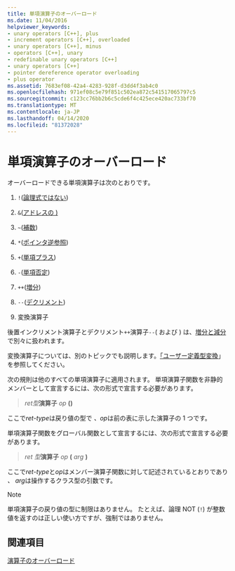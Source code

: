 ```yaml
---
title: 単項演算子のオーバーロード
ms.date: 11/04/2016
helpviewer_keywords:
- unary operators [C++], plus
- increment operators [C++], overloaded
- unary operators [C++], minus
- operators [C++], unary
- redefinable unary operators [C++]
- unary operators [C++]
- pointer dereference operator overloading
- plus operator
ms.assetid: 7683ef08-42a4-4283-928f-d3dd4f3ab4c0
ms.openlocfilehash: 971ef08c5e79f851c502ea872c541517065797c5
ms.sourcegitcommit: c123cc76bb2b6c5cde6f4c425ece420ac733bf70
ms.translationtype: MT
ms.contentlocale: ja-JP
ms.lasthandoff: 04/14/2020
ms.locfileid: "81372028"
---
```

# <a name="overloading-unary-operators"></a>単項演算子のオーバーロード

オーバーロードできる単項演算子は次のとおりです。

1. `!`([論理式ではない](../cpp/logical-negation-operator-exclpt.md))

1. `&`([アドレスの )](../cpp/address-of-operator-amp.md)

1. `~`([補数](../cpp/one-s-complement-operator-tilde.md))

1. `*`([ポインタ逆参照](../cpp/indirection-operator-star.md))

1. `+`([単項プラス](../cpp/additive-operators-plus-and.md))

1. `-`([単項否定](../cpp/additive-operators-plus-and.md))

1. `++`([増分](../cpp/prefix-increment-and-decrement-operators-increment-and-decrement.md))

1. `--`([デクリメント](../cpp/prefix-increment-and-decrement-operators-increment-and-decrement.md))

1. 変換演算子

後置インクリメント演算子とデクリメント`++`演算子`--`( および ) は、[増分と減分](../cpp/increment-and-decrement-operator-overloading-cpp.md)で別々に扱われます。

変換演算子については、別のトピックでも説明します。[「ユーザー定義型変換](../cpp/user-defined-type-conversions-cpp.md)」を参照してください。

次の規則は他のすべての単項演算子に適用されます。 単項演算子関数を非静的メンバーとして宣言するには、次の形式で宣言する必要があります。

> *ret型***演算子** *op* **()**

ここで*ret-type*は戻り値の型で *、op*は前の表に示した演算子の 1 つです。

単項演算子関数をグローバル関数として宣言するには、次の形式で宣言する必要があります。

> *ret 型***演算子** *op* **(** *arg* **)**

ここで*ret-type*と*op*はメンバー演算子関数に対して記述されているとおりであり *、 arg*は操作するクラス型の引数です。

> [!NOTE]
> 単項演算子の戻り値の型に制限はありません。 たとえば、論理 NOT (`!`) が整数値を返すのは正しい使い方ですが、強制ではありません。

## <a name="see-also"></a>関連項目

[演算子のオーバーロード](../cpp/operator-overloading.md)
